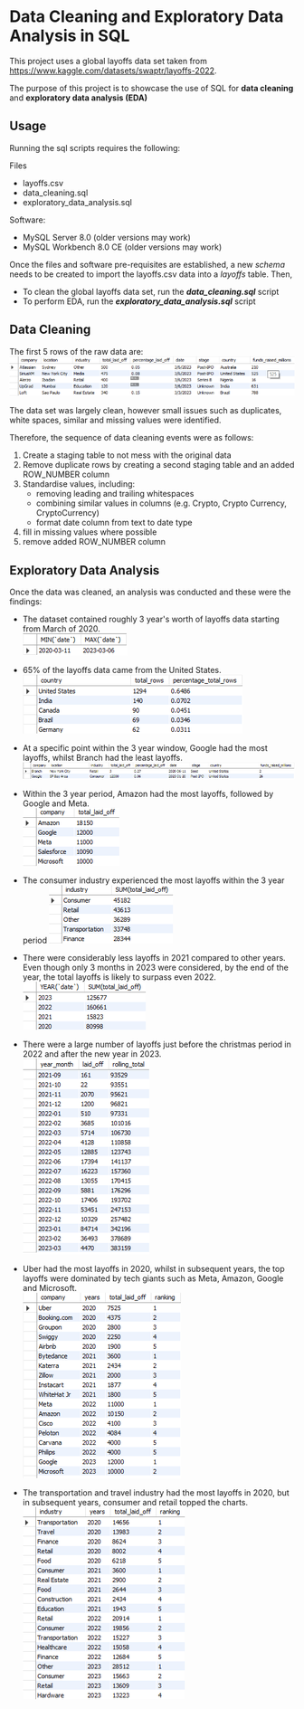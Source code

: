 # Data Cleaning and Exploratory Data Analysis in SQL

This project uses a global layoffs data set taken from https://www.kaggle.com/datasets/swaptr/layoffs-2022.

The purpose of this project is to showcase the use of SQL for **data cleaning** and **exploratory data analysis (EDA)**

## Usage

Running the sql scripts requires the following:

Files
* layoffs.csv
* data_cleaning.sql
* exploratory_data_analysis.sql

Software:
* MySQL Server 8.0 (older versions may work)
* MySQL Workbench 8.0 CE (older versions may work)

Once the files and software pre-requisites are established, a new *schema* needs to be created to import the layoffs.csv data into a *layoffs* table. Then,

* To clean the global layoffs data set, run the ***data_cleaning.sql*** script
* To perform EDA, run the ***exploratory_data_analysis.sql*** script 

## Data Cleaning
The first 5 rows of the raw data are:
![alt text](raw_data.png)

The data set was largely clean, however small issues such as duplicates, white spaces, similar and missing values were identified.

Therefore, the sequence of data cleaning events were as follows:
1. Create a staging table to not mess with the original data
2. Remove duplicate rows by creating a second staging table and an added ROW_NUMBER column
3. Standardise values, including:
    * removing leading and trailing whitespaces
    * combining similar values in columns (e.g. Crypto, Crypto Currency, CryptoCurrency)
    * format date column from text to date type
4. fill in missing values where possible
5. remove added ROW_NUMBER column 


## Exploratory Data Analysis
Once the data was cleaned, an analysis was conducted and these were the findings:

* The dataset contained roughly 3 year's worth of layoffs data starting from March of 2020. <br>
![alt text](min_max_date.png)

* 65% of the layoffs data came from the United States. <br>
![alt text](country_pct.png)

* At a specific point within the 3 year window, Google had the most layoffs, whilst Branch had the least layoffs. <br>
![alt text](min_max_laid_off.png)

* Within the 3 year period, Amazon had the most layoffs, followed by Google and Meta. <br>
![alt text](top_company_layoffs.png)

* The consumer industry experienced the most layoffs within the 3 year period
![alt text](top_industry_layoffs.png)

* There were considerably less layoffs in 2021 compared to other years. Even though only 3 months in 2023 were considered, by the end of the year, the total layoffs is likely to surpass even 2022.<br>
![alt text](layoffs_by_year.png)

* There were a large number of layoffs just before the christmas period in 2022 and after the new year in 2023. <br>
![alt text](rolling_layoffs_month.png)

* Uber had the most layoffs in 2020, whilst in subsequent years, the top layoffs were dominated by tech giants such as Meta, Amazon, Google and Microsoft. <br>
![alt text](layoff_ranking_company.png)

* The transportation and travel industry had the most layoffs in 2020, but in subsequent years, consumer and retail topped the charts.<br>
![alt text](layoff_ranking_industry.png)